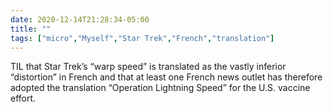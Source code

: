 ```yaml
---
date: 2020-12-14T21:28:34-05:00
title: ""
tags: ["micro","Myself","Star Trek","French","translation"]
---
```

TIL that Star Trek’s “warp speed” is translated as the vastly inferior “distortion” in French and that at least one French news outlet has therefore adopted the translation “Operation Lightning Speed” for the U.S. vaccine effort.

